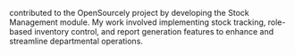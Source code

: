 contributed to the OpenSourcely project by developing the Stock Management module. My work involved implementing stock tracking, role-based inventory control, and report generation features to enhance and streamline departmental operations.
